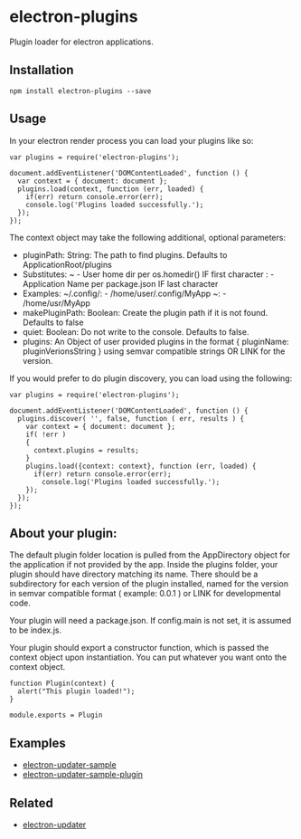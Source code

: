 # electron-plugins
Plugin loader for electron applications.

## Installation
```
npm install electron-plugins --save
```

## Usage
In your electron render process you can load your plugins like so:
```
var plugins = require('electron-plugins');

document.addEventListener('DOMContentLoaded', function () {
  var context = { document: document };
  plugins.load(context, function (err, loaded) {
    if(err) return console.error(err);
    console.log('Plugins loaded successfully.');
  });
});
```

The context object may take the following additional, optional parameters:
 * pluginPath: String: The path to find plugins. Defaults to ApplicationRoot/plugins
  * Substitutes:
  ~ - User home dir per os.homedir() IF first character
  : - Application Name per package.json IF last character
  * Examples:
    ~/.config/: - /home/user/.config/MyApp
    ~: - /home/usr/MyApp
 * makePluginPath: Boolean: Create the plugin path if it is not found. Defaults to false
 * quiet: Boolean: Do not write to the console. Defaults to false.
 * plugins: An Object of user provided plugins in the format { pluginName: pluginVerionsString } using semvar compatible strings OR LINK for the version.

If you would prefer to do plugin discovery, you can load using the following:

```
var plugins = require('electron-plugins');

document.addEventListener('DOMContentLoaded', function () {
  plugins.discover( '', false, function ( err, results ) {
    var context = { document: document };
    if( !err )
    {
      context.plugins = results;
    }
    plugins.load({context: context}, function (err, loaded) {
      if(err) return console.error(err);
        console.log('Plugins loaded successfully.');
    });
  });
});
```

## About your plugin:

The default plugin folder location is pulled from the AppDirectory object for the application if not provided by the app.
Inside the plugins folder, your plugin should have  directory matching its name. There should be a subdirectory for each version of the plugin installed, named for the version in semvar compatible format ( example: 0.0.1 ) or LINK for developmental code.

Your plugin will need a package.json. If config.main is not set, it is assumed to be index.js.

Your plugin should export a constructor function, which is passed the context object upon instantiation. You can put whatever you want onto the context object.
```
function Plugin(context) {
  alert("This plugin loaded!");
}

module.exports = Plugin
```

## Examples
* [electron-updater-sample](https://github.com/EvolveLabs/electron-updater-sample)
* [electron-updater-sample-plugin](https://github.com/EvolveLabs/electron-updater-sample-plugin)

## Related
* [electron-updater](https://github.com/EvolveLabs/electron-updater)
